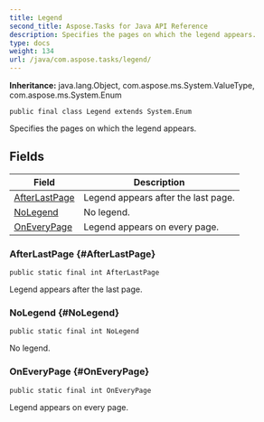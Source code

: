 ```yaml
---
title: Legend
second_title: Aspose.Tasks for Java API Reference
description: Specifies the pages on which the legend appears.
type: docs
weight: 134
url: /java/com.aspose.tasks/legend/
---
```


**Inheritance:**
java.lang.Object, com.aspose.ms.System.ValueType, com.aspose.ms.System.Enum
```
public final class Legend extends System.Enum
```

Specifies the pages on which the legend appears.
## Fields

| Field | Description |
| --- | --- |
| [AfterLastPage](#AfterLastPage) | Legend appears after the last page. |
| [NoLegend](#NoLegend) | No legend. |
| [OnEveryPage](#OnEveryPage) | Legend appears on every page. |
### AfterLastPage {#AfterLastPage}
```
public static final int AfterLastPage
```


Legend appears after the last page.

### NoLegend {#NoLegend}
```
public static final int NoLegend
```


No legend.

### OnEveryPage {#OnEveryPage}
```
public static final int OnEveryPage
```


Legend appears on every page.

